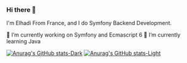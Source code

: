 ### Hi there 👋

I'm Elhadi From France, and I do Symfony Backend Development. 

🔭 I’m currently working on Symfony and Ecmascript 6
🌱 I’m currently learning Java

[![Anurag's GitHub stats-Dark](https://github-readme-stats.vercel.app/api?username=duncanidaho14&show_icons=true&theme=gruvbox#gh-dark-mode-only)](https://github.com/anuraghazra/github-readme-stats#gh-dark-mode-only)
[![Anurag's GitHub stats-Light](https://github-readme-stats.vercel.app/api?username=duncanidaho14&show_icons=true&theme=gruvbox#gh-light-mode-only)](https://github.com/anuraghazra/github-readme-stats#gh-light-mode-only)

<!--
**duncanidaho14/duncanidaho14** is a ✨ _special_ ✨ repository because its `README.md` (this file) appears on your GitHub profile.

Here are some ideas to get you started:

- 🔭 I’m currently working on ...
- 🌱 I’m currently learning ...
- 👯 I’m looking to collaborate on ...
- 🤔 I’m looking for help with ...
- 💬 Ask me about ...
- 📫 How to reach me: ...
- 😄 Pronouns: ...
- ⚡ Fun fact: ...
-->
